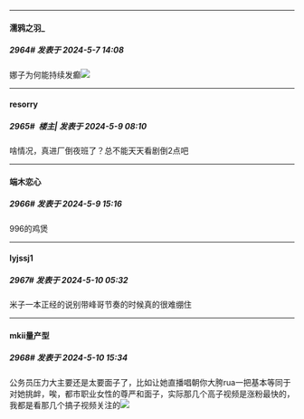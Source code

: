 ﻿
*****

####  濡鸦之羽_  
##### 2964#       发表于 2024-5-7 14:08

娜子为何能持续发癫<img src="https://static.saraba1st.com/image/smiley/face2017/067.png" referrerpolicy="no-referrer">


*****

####  resorry  
##### 2965#         楼主| 发表于 2024-5-9 08:10

啥情况，真进厂倒夜班了？总不能天天看剧倒2点吧


*****

####  端木恋心  
##### 2966#       发表于 2024-5-9 15:16

996的鸡煲


*****

####  lyjssj1  
##### 2967#       发表于 2024-5-10 05:32

米子一本正经的说别带峰哥节奏的时候真的很难绷住


*****

####  mkii量产型  
##### 2968#       发表于 2024-5-10 15:34

公务员压力大主要还是太要面子了，比如让她直播唱朝你大胯rua一把基本等同于对她挑衅，唉，都市职业女性的尊严和面子，实际那几个高子视频是涨粉最快的，我都是看那几个搞子视频关注的<img src="https://static.saraba1st.com/image/smiley/face2017/067.png" referrerpolicy="no-referrer">

